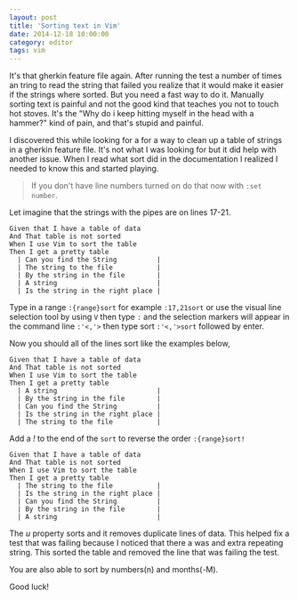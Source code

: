 ```yaml
---
layout: post
title: 'Sorting text in Vim'
date: 2014-12-18 10:00:00
category: editor
tags: vim 
---
```


It's that gherkin feature file again. After running the test a number of times an tring to read the string that failed you realize that it would make it easier if the strings where sorted. But you need a fast way to do it. Manually sorting text is painful and not the good kind that teaches you not to touch hot stoves. It's the "Why do i keep hitting myself in the head with a hammer?" kind of pain, and that's stupid and painful.

<!--more-->

I discovered this while looking for a for a way to clean up a table of strings in a gherkin feature file. It's not what I was looking for but it did help with another issue. When I read what sort did in the documentation I realized I needed to know this and started playing.

>If you don't have line numbers turned on do that now with ```:set number```.

Let imagine that the strings with the pipes are on lines 17-21.

```gherkin
Given that I have a table of data
And That table is not sorted
When I use Vim to sort the table
Then I get a pretty table   
  | Can you find the String          |
  | The string to the file           |
  | By the string in the file        |
  | A string                         |
  | Is the string in the right place |
```

Type in a range ```:{range}sort``` for example ```:17,21sort``` or use the visual line selection tool by using ```V``` then type ```:``` and the selection markers will appear in the command line ```:'<,'>``` then type sort ```:'<,'>sort``` followed by enter.

Now you should all of the lines sort like the examples below,

```gherkin
Given that I have a table of data
And That table is not sorted
When I use Vim to sort the table
Then I get a pretty table
  | A string                         |
  | By the string in the file        |
  | Can you find the String          |
  | Is the string in the right place |
  | The string to the file           |
```

Add a *!* to the end of the ```sort``` to reverse the order ```:{range}sort!```

```gherkin
Given that I have a table of data
And That table is not sorted
When I use Vim to sort the table
Then I get a pretty table
  | The string to the file           |
  | Is the string in the right place |
  | Can you find the String          |
  | By the string in the file        |
  | A string                         |
```

The *u* property sorts and it removes duplicate lines of data. This helped fix a test that was failing because I noticed that there a was and extra repeating string. This sorted the table and removed the line that was failing the test.

You are also able to sort by numbers(n) and months(-M).

Good luck!
